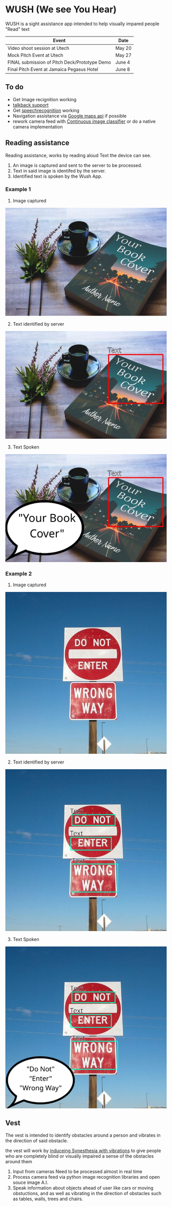 # WUSH (We see You Hear)

WUSH is a sight assistance app intended to help visually impared people "Read" text

|Event|Date|
|---|---|
|Video shoot session at Utech|May 20|
|Mock Pitch Event at Utech|May 27|
|FINAL submission of Pitch Deck/Prototype Demo|June 4|
|Final Pitch Event at Jamaica Pegasus Hotel|June 8|

## To do

- Get Image recignition working
- [talkback support](https://github.com/capacitor-community/text-to-speech)
- Get [speechrecognition](https://github.com/pbakondy/cordova-plugin-speechrecognition) working
- Navigation assistance via [Google maps api](https://developers.google.com/maps/gmp-get-started) if possible
- rework camera feed with [Continuous image classifier](https://medium.com/@davifelipemsousa/continuous-image-classifier-in-cordova-d4442735ba79) or do a native camera implementation

## Reading assistance

Reading assistance, works by reading aloud Text the device can see.  

1. An image is captured and sent to the server to be processed.
2. Text in said image is identifed by the server.
3. Identified text is spoken by the Wush App.

### Example 1

1. Image captured

![Book cover](https://raw.githubusercontent.com/anthonym01/WSUH/main/docs/img/scenes/Book%20cover%20base.jpg)

2. Text identified by server

![Book cover text identified](https://raw.githubusercontent.com/anthonym01/WSUH/main/docs/img/scenes/Book%20cover%20Identified%20text.jpg)

3. Text Spoken

![Book cover text spoken](https://raw.githubusercontent.com/anthonym01/WSUH/main/docs/img/scenes/Book%20cover%20wush%20speaks.jpg)

### Example 2

1. Image captured

![Sign](https://raw.githubusercontent.com/anthonym01/WSUH/main/docs/img/scenes/sign%20base.jpg)

2. Text identified by server

![sign text identified](https://raw.githubusercontent.com/anthonym01/WSUH/main/docs/img/scenes/sign%20base%20Identified%20text.jpg)

3. Text Spoken

![sign text spoken](https://raw.githubusercontent.com/anthonym01/WSUH/main/docs/img/scenes/sign%20base%20wush%20speaks.jpg)

## Vest

The vest is intended to identify obstacles around a person and vibrates in the direction of said obstacle.

the vest will work by [induceing Synesthesia with vibrations](https://royalsocietypublishing.org/doi/10.1098/rstb.2019.0030) to give people who are completely blind or visually impaired a sense of the obstacles around them

1. Input from cameras Need to be processed almost in real time
2. Process camera feed via python image recognition libraries and open souce image A.I.
3. Speak information about objects ahead of user like cars or moving obstuctions, and as well as vibrating in the direction of obstacles such as tables, walls, trees and chairs.

